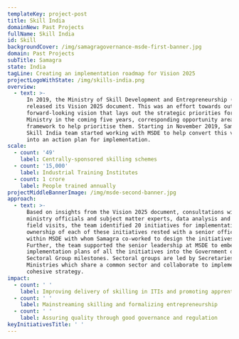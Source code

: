 ```yaml
---
templateKey: project-post
title: Skill India
domainNew: Past Projects
fullName: Skill India
id: Skill
backgroundCover: /img/samagragovernance-msde-first-banner.jpg
domain: Past Projects
subTitle: Samagra
state: India
tagLine: Creating an implementation roadmap for Vision 2025
projectLogoWithState: /img/skills-india.png
overview:
  - text: >-
      In 2019, the Ministry of Skill Development and Entrepreneurship (MSDE)
      released its Vision 2025 document. This was an effort towards outlining a
      forward-looking vision that lays out the strategic priorities for the
      Ministry in the coming five years, corresponding opportunity areas and a
      framework to help prioritise them. Starting in November 2019, Samagra’s
      Skill India team started working with MSDE to help convert this vision
      into an action plan for implementation.
scale:
  - count: '49'
    label: Centrally-sponsored skilling schemes
  - count: '15,000'
    label: Industrial Training Institutes
  - count: 1 crore
    label: People trained annually
projectMiddleBannerImage: /img/msde-second-banner.jpg
approach:
  - text: >-
      Based on insights from the Vision 2025 document, consultations with
      ministry officials and subject matter experts, data analysis and extensive
      field visits, the team identified 20 initiatives for implementation. The
      ownership of each of these initiatives rested with a senior official
      within MSDE with whom Samagra co-worked to design the initiatives.
      Further, the team supported the senior leadership at MSDE to embed the
      implementation plans of all the initiatives into the Government of India's
      Sectoral Group milestones. Sectoral groups are led by Secretaries of
      Ministries which share a common sector and collaborate to implement a
      cohesive strategy.
impact:
  - count: ' '
    label: Improving delivery of skilling in ITIs and promoting apprenticeship
  - count: ' '
    label: Mainstreaming skilling and formalizing entrepreneurship
  - count: ' '
    label: Assuring quality through good governance and regulation
keyInitiativesTitle: ' '
---
```



